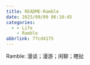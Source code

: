 ```yaml
---
title: README-Ramble
date: 2025/09/09 06:10:45
categories:
  - - Life
    - Ramble
abbrlink: 77cd4175
---
```


Ramble: 漫谈；漫游；闲聊；瞎扯
